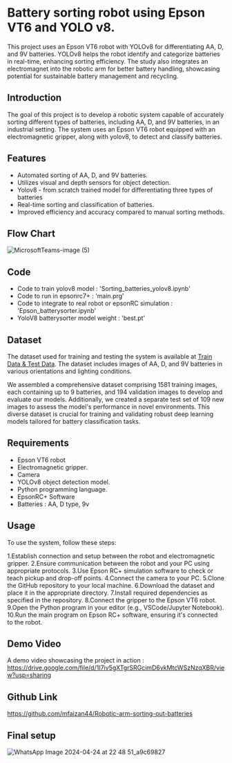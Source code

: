 # Battery sorting robot using Epson VT6 and YOLO v8.

This project uses an Epson VT6 robot with YOLOv8 for differentiating AA, D, and 9V batteries. YOLOv8 helps the robot identify and categorize batteries in real-time, enhancing sorting efficiency. The study also integrates an electromagnet into the robotic arm for better battery handling, showcasing potential for sustainable battery management and recycling.

## Introduction

The goal of this project is to develop a robotic system capable of accurately sorting different types of batteries, including AA, D, and 9V batteries, in an industrial setting. The system uses an Epson VT6 robot equipped with an electromagnetic gripper, along with yolov8, to detect and classify batteries.

## Features

- Automated sorting of AA, D, and 9V batteries.
- Utilizes visual and depth sensors for object detection.
- Yolov8 - from scratch trained model for differentiating three types of batteries 
- Real-time sorting and classification of batteries.
- Improved efficiency and accuracy compared to manual sorting methods.

## Flow Chart

![MicrosoftTeams-image (5)](https://github.com/mfaizan44/Robotic-arm-sorting-out-batteries/assets/131945639/eb46cd5a-a9a8-4b07-b647-4c494f62d17d)


## Code

- Code to train yolov8 model : 'Sorting_batteries_yolov8.ipynb'
- Code to run in epsonrc7+ : 'main.prg'
- Code to integrate to real robot or epsonRC simulation : 'Epson_batterysorter.ipynb'
- YoloV8 batterysorter model weight : 'best.pt'

## Dataset

The dataset used for training and testing the system is available at [Train Data & Test Data](https://drive.google.com/drive/folders/1BnLuf_FTUME0__BmJJTMBvCkZ9AJFn8p?usp=sharing). The dataset includes images of AA, D, and 9V batteries in various orientations and lighting conditions.

We assembled a comprehensive dataset comprising 1581 training images, each containing up to 9 batteries, and 194 validation images to develop and evaluate our models. Additionally, we created a separate test set of 109 new images to assess the model's performance in novel environments. This diverse dataset is crucial for training and validating robust deep learning models tailored for battery classification tasks.


## Requirements

- Epson VT6 robot
- Electromagnetic gripper.
- Camera
- YOLOv8 object detection model.
- Python programming language.
- EpsonRC+ Software
- Batteries : AA, D type, 9v

## Usage

To use the system, follow these steps:


1.Establish connection and setup between the robot and electromagnetic gripper.
2.Ensure communication between the robot and your PC using appropriate protocols.
3.Use Epson RC+ simulation software to check or teach pickup and drop-off points.
4.Connect the camera to your PC.
5.Clone the GitHub repository to your local machine.
6.Download the dataset and place it in the appropriate directory.
7.Install required dependencies as specified in the repository.
8.Connect the gripper to the Epson VT6 robot.
9.Open the Python program in your editor (e.g., VSCode/Jupyter Notebook).
10.Run the main program on Epson RC+ software, ensuring it's connected to the robot.

## Demo Video

A demo video showcasing the project in action : https://drive.google.com/file/d/1I7iv5gXTgrSRGcimD6vkMtcWSzNzqXBR/view?usp=sharing

## Github Link

https://github.com/mfaizan44/Robotic-arm-sorting-out-batteries

## Final setup

![WhatsApp Image 2024-04-24 at 22 48 51_a9c69827](https://github.com/mfaizan44/Robotic-arm-sorting-out-batteries/assets/131945639/a7011b6e-3a78-4c85-b224-02141d0870d9)



